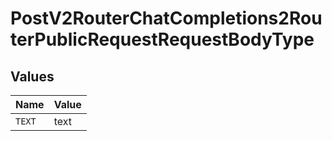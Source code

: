 # PostV2RouterChatCompletions2RouterPublicRequestRequestBodyType


## Values

| Name   | Value  |
| ------ | ------ |
| `TEXT` | text   |
